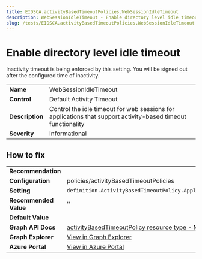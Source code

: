 ```yaml
---
title: EIDSCA.activityBasedTimeoutPolicies.WebSessionIdleTimeout
description: WebSessionIdleTimeout - Enable directory level idle timeout
slug: /tests/EIDSCA.activityBasedTimeoutPolicies.WebSessionIdleTimeout
---
```


# Enable directory level idle timeout

Inactivity timeout is being enforced by this setting. You will be signed out after the configured time of inactivity.

| | |
|-|-|
| **Name** | WebSessionIdleTimeout |
| **Control** | Default Activity Timeout |
| **Description** | Control the idle timeout for web sessions for applications that support activity-based timeout functionality |
| **Severity** | Informational |

## How to fix
| | |
|-|-|
| **Recommendation** |  |
| **Configuration** | policies/activityBasedTimeoutPolicies |
| **Setting** | `definition.ActivityBasedTimeoutPolicy.ApplicationPolicies.WebSessionIdleTimeout` |
| **Recommended Value** | '' |
| **Default Value** |  |
| **Graph API Docs** | [activityBasedTimeoutPolicy resource type - Microsoft Graph v1.0 - Microsoft Learn](https://learn.microsoft.com/en-us/graph/api/resources/activitybasedtimeoutpolicy) |
| **Graph Explorer** | [View in Graph Explorer](https://developer.microsoft.com/en-us/graph/graph-explorer?request=policies/activityBasedTimeoutPolicies&method=GET&version=beta&GraphUrl=https://graph.microsoft.com) |
| **Azure Portal** | [View in Azure Portal](https://portal.azure.com/#settings) | 


